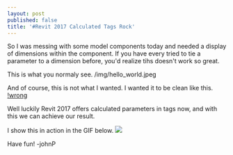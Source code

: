 ```yaml
---
layout: post
published: false
title: '#Revit 2017 Calculated Tags Rock'
---
```

So I was messing with some model components today and needed a display of dimensions within the component. If you have every tried to tie a parameter to a dimension before, you'd realize tihs doesn't work so great.

This is what you normaly see.
/img/hello_world.jpeg

And of course, this is not what I wanted. I wanted it to be clean like this.
[!wrong](/img/20170119-displayWrong.png "Wrong")

Well luckily Revit 2017 offers calculated parameters in tags now, and with this we can achieve our result.

I show this in action in the GIF below.
![]({{site.baseurl}}/img/calculatedValuesDisplay.gif)

Have fun!
-johnP
